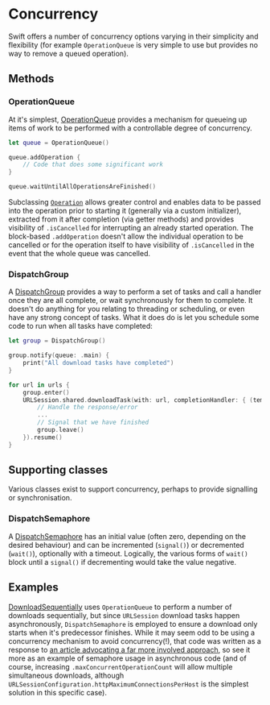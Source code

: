 # Concurrency

Swift offers a number of concurrency options varying in their simplicity and flexibility (for example `OperationQueue` is very simple to use but provides no way to remove a queued operation).

## Methods

### OperationQueue

At it's simplest, [OperationQueue][4] provides a mechanism for queueing up items of work to be performed with a controllable degree of concurrency.

```swift
let queue = OperationQueue()

queue.addOperation {
    // Code that does some significant work
}

queue.waitUntilAllOperationsAreFinished()
```

Subclassing [`Operation`][5] allows greater control and enables data to be passed into the operation prior to starting it (generally via a custom initializer), extracted from it after completion (via getter methods) and provides visibility of `.isCancelled` for interrupting an already started operation. The block-based `.addOperation` doesn't allow the individual operation to be cancelled or for the operation itself to have visibility of `.isCancelled` in the event that the whole queue was cancelled.

### DispatchGroup

A [DispatchGroup][2] provides a way to perform a set of tasks and call a handler once they are all complete, or wait synchronously for them to complete. It doesn't do anything for you relating to threading or scheduling, or even have any strong concept of tasks. What it does do is let you schedule some code to run when all tasks have completed:

```swift
let group = DispatchGroup()

group.notify(queue: .main) {
    print("All download tasks have completed")
}

for url in urls {
    group.enter()
    URLSession.shared.downloadTask(with: url, completionHandler: { (tempURL, response, error) in
        // Handle the response/error
        ...
        // Signal that we have finished
        group.leave()
    }).resume()
}

```

## Supporting classes

Various classes exist to support concurrency, perhaps to provide signalling or synchronisation.

### DispatchSemaphore

A [DispatchSemaphore][1] has an initial value (often zero, depending on the desired behaviour) and can be incremented (`signal()`) or decremented (`wait()`), optionally with a timeout. Logically, the various forms of `wait()` block until a `signal()` if decrementing would take the value negative.



## Examples

[DownloadSequentially][2] uses `OperationQueue` to perform a number of downloads sequentially, but since `URLSession` download tasks happen asynchronously, `DispatchSemaphore` is employed to ensure a download only starts when it's predecessor finishes. While it may seem odd to be using a concurrency mechanism to avoid concurrency(!), that code was written as a response to [an article advocating a far more involved approach][3], so see it more as an example of semaphore usage in asynchronous code (and of course, increasing `.maxConcurrentOperationCount` will allow multiple simultaneous downloads, although `URLSessionConfiguration.httpMaximumConnectionsPerHost` is the simplest solution in this specific case).

[1]: https://developer.apple.com/documentation/dispatch/dispatchsemaphore
[2]: https://gist.github.com/azureblue75/9b20e0159b35c6037add476f2700132d
[3]: https://fluffy.es/download-files-sequentially/
[4]: https://developer.apple.com/documentation/foundation/operationqueue
[5]: https://developer.apple.com/documentation/foundation/operation
